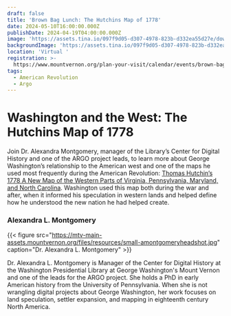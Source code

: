 ```yaml
---
draft: false
title: 'Brown Bag Lunch: The Hutchins Map of 1778'
date: 2024-05-10T16:00:00.000Z
publishDate: 2024-04-19T04:00:00.000Z
image: 'https://assets.tina.io/097f9d05-d307-4978-823b-d332ea55d27e/download (1).png'
backgroundImage: 'https://assets.tina.io/097f9d05-d307-4978-823b-d332ea55d27e/download (1).png'
location: 'Virtual '
registration: >-
  https://www.mountvernon.org/plan-your-visit/calendar/events/brown-bag-lunch-the-hutchins-map-of-1778/
tags:
  - American Revolution
  - Argo
---
```


# Washington and the West: The Hutchins Map of 1778

Join Dr. Alexandra Montgomery, manager of the Library’s Center for Digital History and one of the ARGO project leads, to learn more about George Washington’s relationship to the American west and one of the maps he used most frequently during the American Revolution: [Thomas Hutchin’s 1778 A New Map of the Western Parts of Virginia, Pennsylvania, Maryland, and North Carolina](https://catalog.mountvernon.org/digital/collection/p16829coll42/id/283/rec/3?_gl=1*1vxsmxp*_ga*NTY4NTk0OTk3LjE3MTM1NTY2NjE.*_ga_Z7H51J8C80*MTcxMzU1NjY2MC4xLjEuMTcxMzU1NzA0MC40Mi4wLjA.). Washington used this map both during the war and after, when it informed his speculation in western lands and helped define how he understood the new nation he had helped create.

### Alexandra L. Montgomery

{{< figure src="https://mtv-main-assets.mountvernon.org/files/resources/small-amontgomeryheadshot.jpg" caption="Dr. Alexandra L. Montgomery" >}}

Dr. Alexandra L. Montgomery is Manager of the Center for Digital History at the Washington Presidential Library at George Washington's Mount Vernon and one of the leads for the ARGO project. She holds a PhD in early American history from the University of Pennsylvania. When she is not wrangling digital projects about George Washington, her work focuses on land speculation, settler expansion, and mapping in eighteenth century North America.

